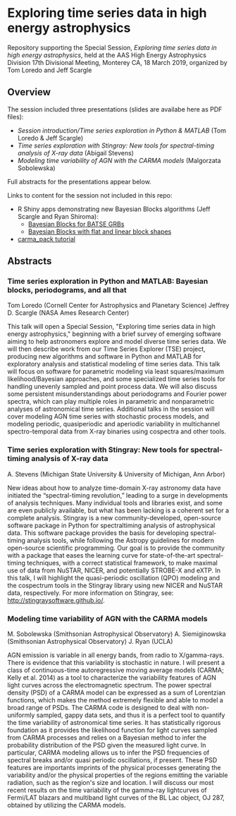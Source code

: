 # Exploring time series data in high energy astrophysics
Repository supporting the  Special Session, *Exploring time series data in high energy astrophysics*, held at the AAS High Energy Astrophysics Division 17th Divisional Meeting, Monterey CA, 18 March 2019, organized by Tom Loredo and Jeff Scargle

## Overview

The session included three presentations (slides are availabe here as PDF files):

* *Session introduction/Time series exploration in Python & MATLAB* (Tom Loredo & Jeff Scargle)
* *Time series exploration with Stingray: New tools for spectral-timing analysis of X-ray data* (Abigail Stevens)
* *Modeling time variability of AGN with the CARMA models* (Malgorzata Sobolewska)

Full abstracts for the presentations appear below.

Links to content for the session not included in this repo:

* R Shiny apps demonstrating new Bayesian Blocks algorithms (Jeff Scargle and Ryan Shiroma):
  * [Bayesian Blocks for BATSE GRBs](https://rshiroma.shinyapps.io/bayesian_blocks/)
  * [Bayesian Blocks with flat and linear block shapes](https://rshiroma.shinyapps.io/bayesianblocks/)
* [carma_pack tutorial](https://github.com/malgosias/carma_tutorial)



## Abstracts

### Time series exploration in Python and MATLAB: Bayesian blocks, periodograms, and all that

Tom Loredo (Cornell Center for Astrophysics and Planetary Science)
Jeffrey D. Scargle (NASA Ames Research Center)

This talk will open a Special Session, "Exploring time series data in high energy astrophysics," beginning with a brief survey of emerging software aiming to help astronomers explore and model diverse time series data.  We will then describe work from our Time Series Explorer (TSE) project, producing new algorithms and software in Python and MATLAB for exploratory analysis and statistical modeling of time series data. This talk will focus on software for parametric modeling via least squares/maximum likelihood/Bayesian approaches, and some specialized time series tools for handling unevenly sampled and point process data. We will also discuss some persistent misunderstandings about periodograms and Fourier power spectra, which can play multiple roles in parametric and nonparametric analyses of astronomical time series. Additional talks in the session will cover modeling AGN time series with stochastic process models, and modeling periodic, quasiperiodic and aperiodic variability in multichannel spectro-temporal data from X-ray binaries using cospectra and other tools.



### Time series exploration with Stingray: New tools for spectral-timing analysis of X-ray data

A. Stevens (Michigan State University & University of Michigan, Ann Arbor)

New ideas about how to analyze time-domain X-ray astronomy data have initiated the “spectral-timing revolution,” leading to a surge in developments of analysis techniques. Many individual tools and libraries exist, and some are even publicly available, but what has been lacking is a coherent set for a complete analysis. Stingray is a new community-developed, open-source software package in Python for spectraltiming analysis of astrophysical data. This software package provides the basis for developing spectral-timing analysis tools, while following the Astropy guidelines for modern open-source scientific programming. Our goal is to provide the community with a package that eases the learning curve for state-of-the-art spectral-timing techniques, with a correct statistical framework, to make maximal use of data from NuSTAR, NICER, and potentially STROBE-X and eXTP. In this talk, I will highlight the quasi-periodic oscillation (QPO) modeling and the cospectrum tools in the Stingray library using new NICER and NuSTAR data, respectively. For more information on Stingray, see: http://stingraysoftware.github.io/.



### Modeling time variability of AGN with the CARMA models

M. Sobolewska (Smithsonian Astrophysical Observatory)
A. Siemiginowska (Smithsonian Astrophysical Observatory)
J. Ryan (UCLA)

AGN emission is variable in all energy bands, from radio to X/gamma-rays. There is evidence that this variability is stochastic in nature. I will present a class of continuous-time autoregressive moving average models (CARMA; Kelly et al. 2014) as a tool to characterize the variability features of AGN light curves across the electromagnetic spectrum. The power spectral density (PSD) of a CARMA model can be expressed as a sum of Lorentzian functions, which makes the method extremely flexible and able to model a broad range of PSDs. The CARMA code is designed to deal with non-uniformly sampled, gappy data sets, and thus it is a perfect tool to quantify the time variability of astronomical time series. It has statistically rigorous foundation as it provides the likelihood function for light curves sampled from CARMA processes and relies on a Bayesian method to infer the probability distribution of the PSD given the measured light curve. In particular, CARMA modeling allows us to infer the PSD frequencies of spectral breaks and/or quasi periodic oscillations, if present. These PSD features are importants imprints of the physical processes generating the variability and/or the physical properties of the regions emitting the variable radiation, such as the region's size and location. I will discuss our most recent results on the time variability of the gamma-ray lightcurves of Fermi/LAT blazars and multiband light curves of the BL Lac object, OJ 287, obtained by utilizing the CARMA models.
